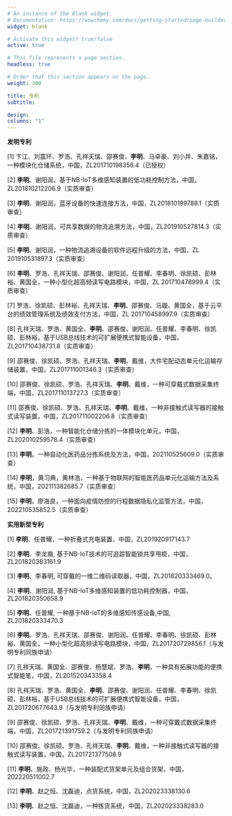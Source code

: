 ```yaml
---
# An instance of the Blank widget.
# Documentation: https://wowchemy.com/docs/getting-started/page-builder/
widget: blank

# Activate this widget? true/false
active: true

# This file represents a page section.
headless: true

# Order that this section appears on the page.
weight: 300

title: 专利
subtitle: 

design:
columns: "1"
---
```


**发明专利**

[1] 卞江、刘震环、罗浩、孔祥天瑞、邵赛俊、**李明**、马卓豪、刘小井、朱嘉铭，一种模块化仓储系统，中国，ZL201710198356.4（已授权）

[2] **李明**、谢阳润，基于NB-IoT多维感知装置的低功耗控制方法，中国，ZL201810212206.9（实质审查）

[3] **李明**、谢阳润，蓝牙设备的快速连接方法，中国，ZL201810199788.1（实质审查）

[4] **李明**、谢阳润，可共享数据的物流追溯方法，中国，ZL201910527814.3（实质审查）

[5] **李明**、谢阳润，一种物流追溯设备的软件远程升级的方法，中国，ZL 201910531897.3（实质审查）

[6] **李明**、罗浩、孔祥天瑞、邵赛俊、谢阳润、任普耀、李春明、徐凯硕、彭林裕、黄国全，一种小型化超高频读写电路模块，中国，ZL 201710478999.4（实质审查）

[7] 罗浩、徐凯硕、彭林裕、孔祥天瑞、**李明**、邵赛俊、马璇、黄国全，基于云平台的绩效管理系统及绩效支付方法，中国，ZL 201710458997.9（实质审查）

[8] 孔祥天瑞、罗浩、黄国全、**李明**、邵赛俊、谢阳润、任普耀、李春明、徐凯硕、彭林裕，基于USB总线技术的可扩展便携式智能设备，中国，ZL201710438731.8（实质审查）

[9] 邵赛俊、徐凯硕、罗浩、孔祥天瑞、**李明**、戴维，大件宅配动态单元化运输存储装置，中国，ZL201711001346.3（实质审查）

[10] 邵赛俊、徐凯硕、罗浩、孔祥天瑞、**李明**、戴维，一种可穿戴式数据采集终端，中国，ZL201711013727.3（实质审查）

[11] 邵赛俊、徐凯硕、罗浩、孔祥天瑞、**李明**、戴维，一种非接触式读写器的接触式读写装置，中国，ZL201711002206.8（实质审查）

[12] **李明**、彭浩，一种智能化仓储分拣的一体模块化单元，中国，ZL202010259578.4（实质审查）

[13] **李明**，一种自动化医药品分拣系统及方法，中国，202110525609.0（实质审查）

[14] **李明**，黄习典，黄林浩，一种基于物联网的智能医药品单元化运输方法及系统，中国，202111382685.7（实质审查）

[15] **李明**，廖海良，一种面向疫情防控的行程数据隐私化监管方法，中国，202210535852.5（实质审查）


**实用新型专利**

[1] **李明**、任普耀，一种折叠式充电装置，中国，ZL201920917143.7

[2] **李明**、李龙裔, 基于NB-IoT技术的可追踪智能锁共享甩柜，中国，ZL201820383161.9

[3] **李明**、李春明, 可穿戴的一维二维码读取器，中国，ZL201820333469.0。

[4] **李明**、谢阳润, 基于NB-IoT多维感知装置的低功耗控制器，中国，ZL201820350658.9

[5] **李明**、任普耀, 一种基于NB-IoT的多维感知传感设备,中国, ZL201820333470.3

[6] **李明**、罗浩、孔祥天瑞、邵赛俊、谢阳润、任普耀、李春明、徐凯硕、彭林裕、黄国全，一种小型化超高频读写电路模块，中国，ZL201720729856.1（与发明专利同族申请）

[7] 孔祥天瑞、黄国全、邵赛俊、杨慧斌、罗浩、**李明**，一种具有拓展功能的便携式智能笔，中国，ZL201520343358.4

[8] 孔祥天瑞、罗浩、黄国全、**李明**、邵赛俊、谢阳润、任普耀、李春明、徐凯硕、彭林裕，基于USB总线技术的可扩展便携式智能设备，中国，ZL201720677643.9（与发明专利同族申请）

[9] 邵赛俊、徐凯硕、罗浩、孔祥天瑞、**李明**、戴维，一种可穿戴式数据采集终端，中国，ZL201721391759.2（与发明专利同族申请）

[10] 邵赛俊、徐凯硕、罗浩、孔祥天瑞、**李明**、戴维，一种非接触式读写器的接触式读写装置，中国，ZL201721377508.9

[11] **李明**、施政、杨光华，一种装配式货架单元及组合货架，中国，202220511002.7

[12] **李明**、赵之恒、沈磊迪，点货系统，中国，ZL202023338130.6

[13] **李明**、赵之恒、沈磊迪，一种拣货系统，中国，ZL202023338283.0

